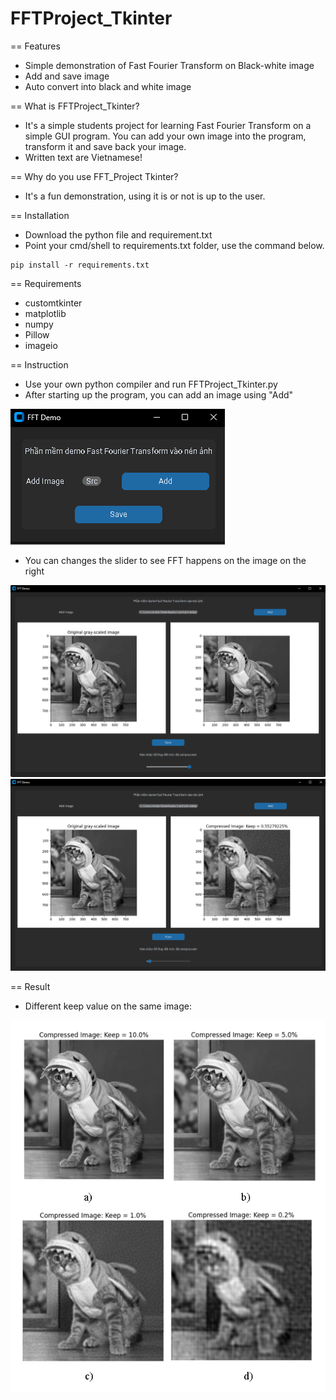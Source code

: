 # FFTProject_Tkinter

== Features
  * Simple demonstration of Fast Fourier Transform on Black-white image
  * Add and save image
  * Auto convert into black and white image

== What is FFTProject_Tkinter?
 * It's a simple students project for learning Fast Fourier Transform on a simple GUI program. You can add your own   image into the program, transform it and save back your image.
 * Written text are Vietnamese!
 
== Why do you use FFT_Project Tkinter?
 * It's a fun demonstration, using it is or not is up to the user.

== Installation
 * Download the python file and requirement.txt
 * Point your cmd/shell to requirements.txt folder, use the command below.
 ```shell
 pip install -r requirements.txt
 ```

== Requirements
 * customtkinter
 * matplotlib
 * numpy
 * Pillow
 * imageio
 
== Instruction
 * Use your own python compiler and run FFTProject_Tkinter.py
 * After starting up the program, you can add an image using "Add"
   
![alt text](https://github.com/Erisuru/FFTProject_Tkinter/blob/main/readme_img/1.png?raw=true)

 * You can changes the slider to see FFT happens on the image on the right
   
![alt text](https://github.com/Erisuru/FFTProject_Tkinter/blob/main/readme_img/2.png?raw=true)
![alt text](https://github.com/Erisuru/FFTProject_Tkinter/blob/main/readme_img/3.png?raw=true)

== Result
 * Different keep value on the same image:
   
![alt text](https://github.com/Erisuru/FFTProject_Tkinter/blob/main/readme_img/4.png?raw=true)
